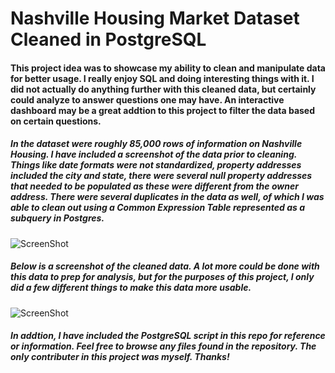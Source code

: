 # Nashville Housing Market Dataset Cleaned in PostgreSQL
#### This project idea was to showcase my ability to clean and manipulate data for better usage. I really enjoy SQL and doing interesting things with it. I did not actually do anything further with this cleaned data, but certainly could analyze to answer questions one may have.  An interactive dashboard may be a great addtion to this project to filter the data based on certain questions.  


##### In the dataset were roughly 85,000 rows of information on Nashville Housing.  I have included a screenshot of the data prior to cleaning. Things like date formats were not standardized, property addresses included the city and state, there were several null property addresses that needed to be populated as these were different from the owner address. There were several duplicates in the data as well, of which I was able to clean out using a Common Expression Table represented as a subquery in Postgres. 

![ScreenShot](https://github.com/ignizioj/NashvilleHousingDataCleaning-PostgreSQL/blob/main/UncleanedHousing.png) 

##### Below is a screenshot of the cleaned data.  A lot more could be done with this data to prep for analysis, but for the purposes of this project, I only did a few different things to make this data more usable.


![ScreenShot](https://github.com/ignizioj/NashvilleHousingDataCleaning-PostgreSQL/blob/main/CleanedHousing.png)

##### In addtion, I have included the PostgreSQL script in this repo for reference or information. Feel free to browse any files found in the repository.  The only contributer in this project was myself.  Thanks!









